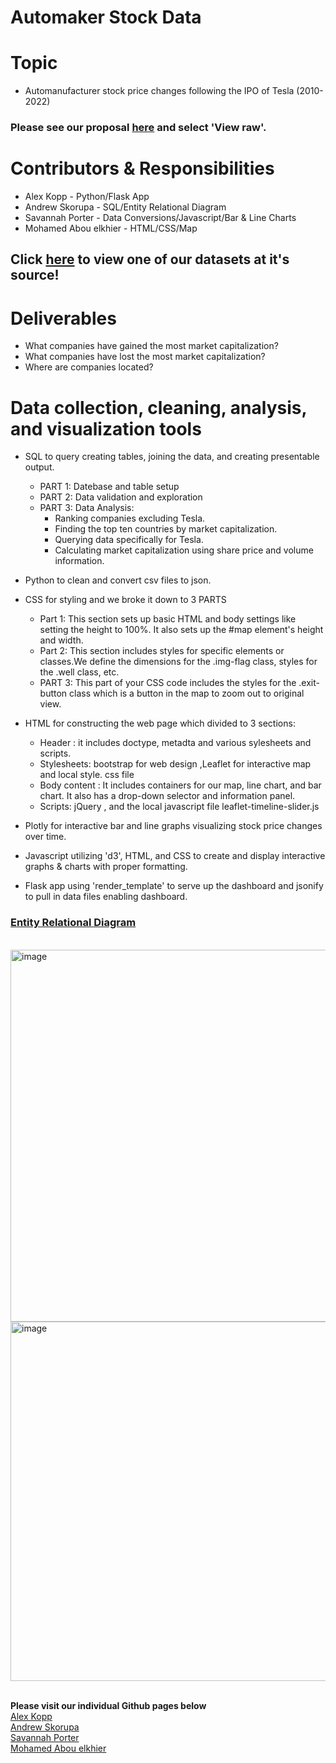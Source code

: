 # Automaker Stock Data

# Topic
- Automanufacturer stock price changes following the IPO of Tesla (2010-2022)
  
### Please see our proposal [here](https://github.com/SavannahWithAnH/TopAutomakersStock_Visualizations/blob/main/Group%204%20Proposal.docx) and select 'View raw'.

# Contributors & Responsibilities
- Alex Kopp - Python/Flask App
- Andrew Skorupa - SQL/Entity Relational Diagram
- Savannah Porter - Data Conversions/Javascript/Bar & Line Charts
- Mohamed Abou elkhier - HTML/CSS/Map
 
## Click [here](https://www.kaggle.com/datasets/prasertk/top-48-automakers-daily-stock-prices-20102022) to view one of our datasets at it's source!

# Deliverables
- What companies have gained the most market capitalization?
- What companies have lost the most market capitalization?
- Where are companies located? 

# Data collection, cleaning, analysis, and visualization tools
- SQL to query creating tables, joining the data, and creating presentable output.
    - PART 1: Datebase and table setup
    - PART 2: Data validation and exploration
    - PART 3: Data Analysis:
        - Ranking companies excluding Tesla.
        - Finding the top ten countries by market capitalization.
        - Querying data specifically for Tesla.
        - Calculating market capitalization using share price and volume information.
- Python to clean and convert csv files to json.
- CSS for styling and we broke it down to 3 PARTS
    - Part 1: This section sets up basic HTML and body settings like setting the height to 100%. It also sets up the #map element's height and width.
    - Part 2: This section includes styles for specific elements or classes.We define the dimensions for the .img-flag class, styles for the .well class, etc.
    - PART 3: This part of your CSS code includes the styles for the .exit-button class which is a button in the map to zoom out to original view.
- HTML for constructing the web page which divided to 3 sections:
    - Header : it includes doctype, metadta and various sylesheets and scripts.
    - Stylesheets: bootstrap for web design ,Leaflet for interactive map and local style. css file
    - Body content : It includes containers for our map, line chart, and bar chart. It also has a drop-down selector and information panel.
    - Scripts: jQuery , and the local javascript file leaflet-timeline-slider.js

- Plotly for interactive bar and line graphs visualizing stock price changes over time.  
- Javascript utilizing 'd3', HTML, and CSS to create and display interactive graphs & charts with proper formatting.
- Flask app using 'render_template' to serve up the dashboard and jsonify to pull in data files enabling dashboard.

### [Entity Relational Diagram](https://github.com/SavannahWithAnH/TopAutomakersStock_Visualizations/blob/main/SQL/ERD.png)
<br>

<img width="595" alt="image" src="https://github.com/SavannahWithAnH/TopAutomakersStock_Visualizations/assets/126124356/bb2230c1-9f88-423b-8259-35d8abaaa8ef">
<img width="575" alt="image" src="https://github.com/SavannahWithAnH/TopAutomakersStock_Visualizations/assets/126124356/a2b2cc19-164d-48fe-8eae-833d57e3d228">
<br>
<br>

**Please visit our individual Github pages below**  
[Alex Kopp](https://github.com/alexkopp12)  
[Andrew Skorupa](https://github.com/AndyMSkor)  
[Savannah Porter](https://github.com/SavannahWithAnH)  
[Mohamed Abou elkhier](https://github.com/nabroo101)  
 
